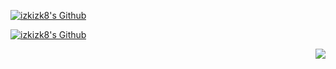 [![izkizk8's Github](https://izkizk8.vercel.app/api?username=izkizk8&show_icons=true&theme=transparent&include_all_commits=true&hide_border=true)](https://github.com/izkizk8)

[![izkizk8's Github](https://izkizk8.vercel.app/api/top-langs?username=izkizk8&theme=transparent&layout=compact&hide_border=true)](https://github.com/izkizk8)

<p align="right">
    <a href='https://github.com/antonkomarev/github-profile-views-counter'>
        <img src='https://komarev.com/ghpvc/?username=izkizk8' />
    </a>
</p>